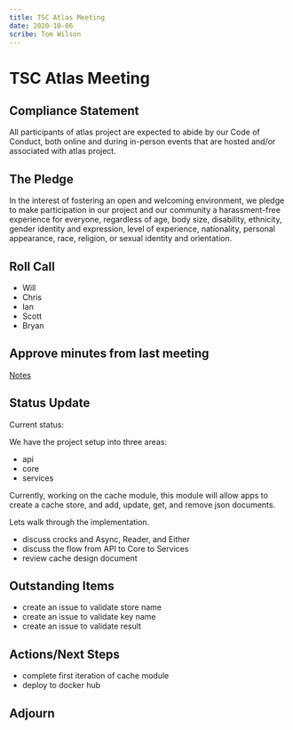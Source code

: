 ```yaml
---
title: TSC Atlas Meeting 
date: 2020-10-06
scribe: Tom Wilson
---
```


# TSC Atlas Meeting

## Compliance Statement

All participants of atlas project are expected to abide by our Code of Conduct,
both online and during in-person events that are hosted and/or associated with
atlas project.

## The Pledge

In the interest of fostering an open and welcoming environment, we pledge to
make participation in our project and our community a harassment-free experience
for everyone, regardless of age, body size, disability, ethnicity, gender
identity and expression, level of experience, nationality, personal appearance,
race, religion, or sexual identity and orientation.

## Roll Call

- Will
- Chris
- Ian
- Scott
- Bryan

## Approve minutes from last meeting

[Notes](./2020-09-23.md)

## Status Update

Current status:

We have the project setup into three areas:

- api
- core
- services

Currently, working on the cache module, this module will allow apps to create a
cache store, and add, update, get, and remove json documents.

Lets walk through the implementation.

- discuss crocks and Async, Reader, and Either
- discuss the flow from API to Core to Services
- review cache design document

## Outstanding Items

- create an issue to validate store name
- create an issue to validate key name
- create an issue to validate result

## Actions/Next Steps

- complete first iteration of cache module
- deploy to docker hub

## Adjourn
